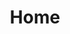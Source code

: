 ---
    layout: html.default.categories
    title: Home
    description: Welcome...
    categories: []
---